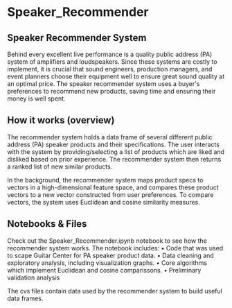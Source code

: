 # Speaker_Recommender
## Speaker Recommender System

Behind every excellent live performance is a quality public address (PA) system of amplifiers and loudspeakers.
Since these systems are costly to implement, it is crucial that sound engineers, production managers, and event planners choose their equipment well to ensure great sound quality at an optimal price. The speaker recommender system uses a buyer's
preferences to recommend new products, saving time and ensuring their money is well spent. 

## How it works (overview)

The recommender system holds a data frame of several different public address (PA) speaker products and their specifications. 
The user interacts with the system by providing/selecting a list of products which are liked and disliked based on prior experience. The recommender system then returns a ranked list of new similar products. 

In the background, the recommender system maps product specs to vectors in a high-dimensional feature space,
and compares these product vectors to a new vector constructed from user preferences. To compare vectors, the system uses Euclidean and cosine similarity measures. 

## Notebooks & Files

Check out the Speaker_Recommender.ipynb notebook to see how the recommender system works. 
The notebook includes:
• Code that was used to scape Guitar Center for PA speaker product data.
• Data cleaning and exploratory analysis, including visualization graphs.
• Core algorithms which implement Euclidean and cosine comparissons.
• Preliminary validation analysis

The cvs files contain data used by the recommender system to build useful data frames. 
